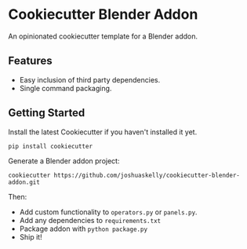 # Cookiecutter Blender Addon
An opinionated cookiecutter template for a Blender addon.

## Features
- Easy inclusion of third party dependencies.
- Single command packaging.

## Getting Started
Install the latest Cookiecutter if you haven't installed it yet.

`pip install cookiecutter`

Generate a Blender addon project:

`cookiecutter https://github.com/joshuaskelly/cookiecutter-blender-addon.git`

Then:
- Add custom functionality to `operators.py` or `panels.py`.
- Add any dependencies to `requirements.txt`
- Package addon with `python package.py`
- Ship it!
